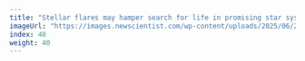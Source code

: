 ```yaml
---
title: "Stellar flares may hamper search for life in promising star system"
imageUrl: "https://images.newscientist.com/wp-content/uploads/2025/06/23102406/SEI_256222611.jpg?width=788"
index: 40
weight: 40
---
```

